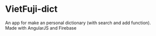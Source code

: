 # VietFuji-dict
An app for make an personal dictionary (with search and add function).
Made with AngularJS and Firebase
